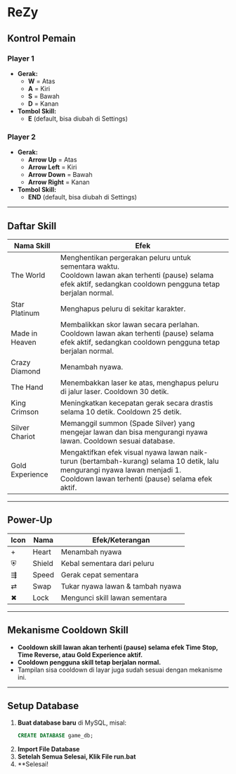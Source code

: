 # ReZy

## Kontrol Pemain

### **Player 1**
- **Gerak:**  
  - **W** = Atas  
  - **A** = Kiri  
  - **S** = Bawah  
  - **D** = Kanan  
- **Tombol Skill:**  
  - **E** (default, bisa diubah di Settings)

### **Player 2**
- **Gerak:**  
  - **Arrow Up** = Atas  
  - **Arrow Left** = Kiri  
  - **Arrow Down** = Bawah  
  - **Arrow Right** = Kanan  
- **Tombol Skill:**  
  - **END** (default, bisa diubah di Settings)

---

## Daftar Skill

| Nama Skill         | Efek                                                                                                                                                                                                 |
|--------------------|-----------------------------------------------------------------------------------------------------------------------------------------------------------------------------------------------------|
| The World          | Menghentikan pergerakan peluru untuk sementara waktu.<br>Cooldown lawan akan terhenti (pause) selama efek aktif, sedangkan cooldown pengguna tetap berjalan normal.                                 |
| Star Platinum      | Menghapus peluru di sekitar karakter.                                                                                                                        |
| Made in Heaven     | Membalikkan skor lawan secara perlahan.<br>Cooldown lawan akan terhenti (pause) selama efek aktif, sedangkan cooldown pengguna tetap berjalan normal.                                              |
| Crazy Diamond      | Menambah nyawa.                                                                                                                                              |
| The Hand           | Menembakkan laser ke atas, menghapus peluru di jalur laser. Cooldown 30 detik.                                                                              |
| King Crimson       | Meningkatkan kecepatan gerak secara drastis selama 10 detik. Cooldown 25 detik.                                                                             |
| Silver Chariot     | Memanggil summon (Spade Silver) yang mengejar lawan dan bisa mengurangi nyawa lawan. Cooldown sesuai database.                                              |
| Gold Experience    | Mengaktifkan efek visual nyawa lawan naik-turun (bertambah-kurang) selama 10 detik, lalu mengurangi nyawa lawan menjadi 1.<br>Cooldown lawan terhenti (pause) selama efek aktif.                   |

---

## Power-Up

| Icon | Nama      | Efek/Keterangan                       |
|------|-----------|---------------------------------------|
|  +   | Heart     | Menambah nyawa                        |
|  ⛨   | Shield    | Kebal sementara dari peluru           |
|  ⇶   | Speed     | Gerak cepat sementara                 |
|  ⇄   | Swap      | Tukar nyawa lawan & tambah nyawa      |
|  ✖   | Lock      | Mengunci skill lawan sementara        |

---

## Mekanisme Cooldown Skill

- **Cooldown skill lawan akan terhenti (pause) selama efek Time Stop, Time Reverse, atau Gold Experience aktif.**
- **Cooldown pengguna skill tetap berjalan normal.**
- Tampilan sisa cooldown di layar juga sudah sesuai dengan mekanisme ini.

---

## Setup Database

1. **Buat database baru** di MySQL, misal:  
   ```sql
   CREATE DATABASE game_db;
   ```
2. **Import File Database**  
3. **Setelah Semua Selesai, Klik File run.bat**  
4. **Selesai!